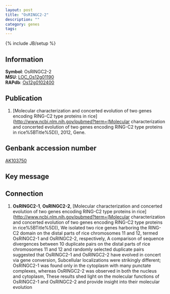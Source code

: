 ```yaml
---
layout: post
title: "OsRINGC2-2"
description: ""
category: genes
tags: 
---
```

{% include JB/setup %}

## Information
__Symbol__: OsRINGC2-2  
__MSU__: [LOC_Os12g01190](http://rice.plantbiology.msu.edu/cgi-bin/ORF_infopage.cgi?orf=LOC_Os12g01190)  
__RAPdb__: [Os12g0102400](http://rapdb.dna.affrc.go.jp/viewer/gbrowse_details/irgsp1?name=Os12g0102400)  

## Publication
1. [Molecular characterization and concerted evolution of two genes encoding RING-C2 type proteins in rice](http://www.ncbi.nlm.nih.gov/pubmed?term=(Molecular characterization and concerted evolution of two genes encoding RING-C2 type proteins in rice%5BTitle%5D)), 2012, Gene.

## Genbank accession number
[AK103750](http://www.ncbi.nlm.nih.gov/nuccore/AK103750)

## Key message

## Connection
1. __OsRINGC2-1__, __OsRINGC2-2__, [Molecular characterization and concerted evolution of two genes encoding RING-C2 type proteins in rice](http://www.ncbi.nlm.nih.gov/pubmed?term=(Molecular characterization and concerted evolution of two genes encoding RING-C2 type proteins in rice%5BTitle%5D)),  We isolated two rice genes harboring the RING-C2 domain on the distal parts of rice chromosomes 11 and 12, termed OsRINGC2-1 and OsRINGC2-2, respectively, A comparison of sequence divergences between 10 duplicate pairs on the distal parts of rice chromosomes 11 and 12 and randomly selected duplicate pairs suggested that OsRINGC2-1 and OsRINGC2-2 have evolved in concert via gene conversion, Subcellular localizations were strikingly different; OsRINGC2-1 was found only in the cytoplasm with many punctate complexes, whereas OsRINGC2-2 was observed in both the nucleus and cytoplasm, These results shed light on the molecular functions of OsRINGC2-1 and OsRINGC2-2 and provide insight into their molecular evolution


